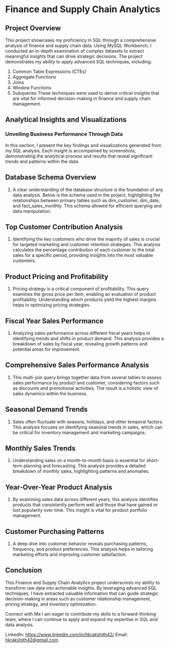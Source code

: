 # Finance and Supply Chain Analytics
## Project Overview
This project showcases my proficiency in SQL through a comprehensive analysis of finance and supply chain data. Using MySQL Workbench, I conducted an in-depth examination of complex datasets to extract meaningful insights that can drive strategic decisions. The project demonstrates my ability to apply advanced SQL techniques, including:

1) Common Table Expressions (CTEs)
2) Aggregate Functions
3) Joins
4) Window Functions
5) Subqueries
These techniques were used to derive critical insights that are vital for informed decision-making in finance and supply chain management.

## Analytical Insights and Visualizations
### Unveiling Business Performance Through Data
In this section, I present the key findings and visualizations generated from my SQL analysis. Each insight is accompanied by screenshots, demonstrating the analytical process and results that reveal significant trends and patterns within the data.

## Database Schema Overview

1) A clear understanding of the database structure is the foundation of any data analysis. Below is the schema used in the project, highlighting the relationships between primary tables such as dim_customer, dim_date, and fact_sales_monthly. This schema allowed for efficient querying and data manipulation.
## Top Customer Contribution Analysis

1) Identifying the key customers who drive the majority of sales is crucial for targeted marketing and customer retention strategies. This analysis calculates the percentage contribution of each customer to the total sales for a specific period, providing insights into the most valuable customers.
## Product Pricing and Profitability

1) Pricing strategy is a critical component of profitability. This query examines the gross price per item, enabling an evaluation of product profitability. Understanding which products yield the highest margins helps in optimizing pricing strategies.
## Fiscal Year Sales Performance

1) Analyzing sales performance across different fiscal years helps in identifying trends and shifts in product demand. This analysis provides a breakdown of sales by fiscal year, revealing growth patterns and potential areas for improvement.
## Comprehensive Sales Performance Analysis

1) This multi-join query brings together data from several tables to assess sales performance by product and customer, considering factors such as discounts and promotional activities. The result is a holistic view of sales dynamics within the business.
## Seasonal Demand Trends

1) Sales often fluctuate with seasons, holidays, and other temporal factors. This analysis focuses on identifying seasonal trends in sales, which can be critical for inventory management and marketing campaigns.
## Monthly Sales Trends

1) Understanding sales on a month-to-month basis is essential for short-term planning and forecasting. This analysis provides a detailed breakdown of monthly sales, highlighting patterns and anomalies.
## Year-Over-Year Product Analysis

1) By examining sales data across different years, this analysis identifies products that consistently perform well and those that have gained or lost popularity over time. This insight is vital for product portfolio management.
## Customer Purchasing Patterns

1) A deep dive into customer behavior reveals purchasing patterns, frequency, and product preferences. This analysis helps in tailoring marketing efforts and improving customer satisfaction.
## Conclusion
This Finance and Supply Chain Analytics project underscores my ability to transform raw data into actionable insights. By leveraging advanced SQL techniques, I have extracted valuable information that can guide strategic decision-making in areas such as customer relationship management, pricing strategy, and inventory optimization.

Connect with Me
I am eager to contribute my skills to a forward-thinking team, where I can continue to apply and expand my expertise in SQL and data analysis.

LinkedIn: https://www.linkedin.com/in/hkrakshith42/
Email: hkrakshith42@gmail.com
